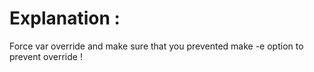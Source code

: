# Explanation :

Force var override and make sure that you prevented
make -e option to prevent override !
